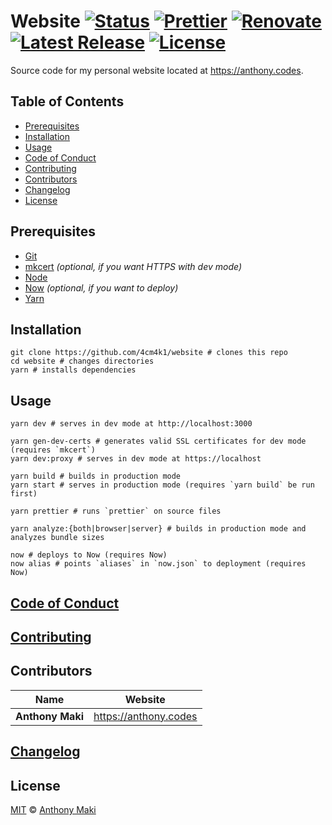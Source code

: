 # Website [![Status](https://img.shields.io/website-up-down-green-red/https/anthony.codes.svg?label=status&style=flat-square)](https://anthony.codes) [![Prettier](https://img.shields.io/badge/code_style-prettier-ff69b4.svg?style=flat-square)](https://prettier.io/) [![Renovate](https://img.shields.io/badge/renovate-enabled-1f8ceb.svg?style=flat-square)](https://renovatebot.com/) [![Latest Release](https://img.shields.io/github/release/4cm4k1/website/all.svg?style=flat-square)](https://github.com/4cm4k1/website/releases) [![License](https://img.shields.io/github/license/4cm4k1/website.svg?style=flat-square)](license)

Source code for my personal website located at <https://anthony.codes>.

## Table of Contents

- [Prerequisites](#prerequisites)
- [Installation](#installation)
- [Usage](#usage)
- [Code of Conduct](#code-of-conduct)
- [Contributing](#contributing)
- [Contributors](#contributors)
- [Changelog](#changelog)
- [License](#license)

## Prerequisites

- [Git](https://github.com/git/git)
- [mkcert](https://github.com/FiloSottile/mkcert) _(optional, if you want HTTPS with dev mode)_
- [Node](https://github.com/nodejs/node)
- [Now](https://github.com/zeit/now-cli) _(optional, if you want to deploy)_
- [Yarn](https://github.com/yarnpkg/yarn)

## Installation

```shell
git clone https://github.com/4cm4k1/website # clones this repo
cd website # changes directories
yarn # installs dependencies
```

## Usage

```shell
yarn dev # serves in dev mode at http://localhost:3000

yarn gen-dev-certs # generates valid SSL certificates for dev mode (requires `mkcert`)
yarn dev:proxy # serves in dev mode at https://localhost

yarn build # builds in production mode
yarn start # serves in production mode (requires `yarn build` be run first)

yarn prettier # runs `prettier` on source files

yarn analyze:{both|browser|server} # builds in production mode and analyzes bundle sizes

now # deploys to Now (requires Now)
now alias # points `aliases` in `now.json` to deployment (requires Now)
```

## [Code of Conduct](.github/code_of_conduct.md)

## [Contributing](.github/contributing.md)

## Contributors

| Name             | Website                 |
| ---------------- | ----------------------- |
| **Anthony Maki** | <https://anthony.codes> |

## [Changelog](changelog.md)

## License

[MIT](license) © [Anthony Maki](https://anthony.codes)
